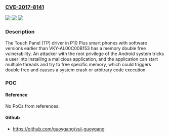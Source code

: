 ### [CVE-2017-8141](https://cve.mitre.org/cgi-bin/cvename.cgi?name=CVE-2017-8141)
![](https://img.shields.io/static/v1?label=Product&message=P10%20Plus&color=blue)
![](https://img.shields.io/static/v1?label=Version&message=n%2Fa&color=blue)
![](https://img.shields.io/static/v1?label=Vulnerability&message=Memory%20Double%20Free&color=brighgreen)

### Description

The Touch Panel (TP) driver in P10 Plus smart phones with software versions earlier than VKY-AL00C00B153 has a memory double free vulnerability. An attacker with the root privilege of the Android system tricks a user into installing a malicious application, and the application can start multiple threads and try to free specific memory, which could triggers double free and causes a system crash or arbitrary code execution.

### POC

#### Reference
No PoCs from references.

#### Github
- https://github.com/guoygang/vul-guoygang

